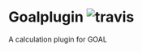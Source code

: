 # Goalplugin ![travis](https://travis-ci.org/VH3/goalplugin.svg?branch=master_plugin_init)
A calculation plugin for GOAL
